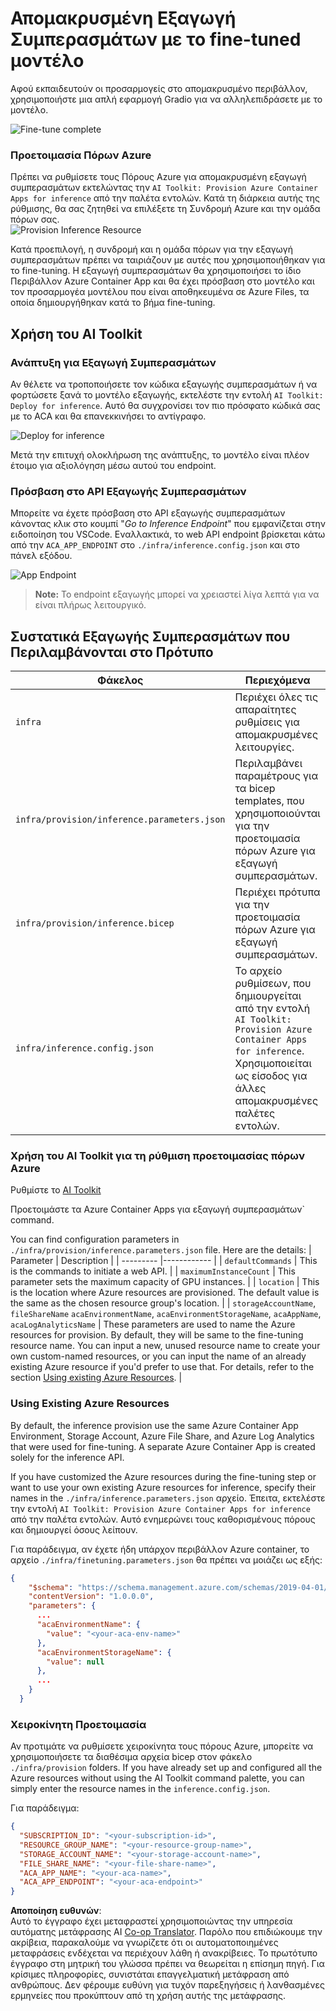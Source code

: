 <!--
CO_OP_TRANSLATOR_METADATA:
{
  "original_hash": "a54cd3d65b6963e4e8ce21e143c3ab04",
  "translation_date": "2025-05-09T12:39:37+00:00",
  "source_file": "md/01.Introduction/03/Remote_Interence.md",
  "language_code": "el"
}
-->
# Απομακρυσμένη Εξαγωγή Συμπερασμάτων με το fine-tuned μοντέλο

Αφού εκπαιδευτούν οι προσαρμογείς στο απομακρυσμένο περιβάλλον, χρησιμοποιήστε μια απλή εφαρμογή Gradio για να αλληλεπιδράσετε με το μοντέλο.

![Fine-tune complete](../../../../../translated_images/log-finetuning-res.4b3ee593f24d3096742d09375adade22b217738cab93bc1139f224e5888a1cbf.el.png)

### Προετοιμασία Πόρων Azure  
Πρέπει να ρυθμίσετε τους Πόρους Azure για απομακρυσμένη εξαγωγή συμπερασμάτων εκτελώντας την `AI Toolkit: Provision Azure Container Apps for inference` από την παλέτα εντολών. Κατά τη διάρκεια αυτής της ρύθμισης, θα σας ζητηθεί να επιλέξετε τη Συνδρομή Azure και την ομάδα πόρων σας.  
![Provision Inference Resource](../../../../../translated_images/command-provision-inference.b294f3ae5764ab45b83246d464ad5329b0de20cf380f75a699b4cc6b5495ca11.el.png)

Κατά προεπιλογή, η συνδρομή και η ομάδα πόρων για την εξαγωγή συμπερασμάτων πρέπει να ταιριάζουν με αυτές που χρησιμοποιήθηκαν για το fine-tuning. Η εξαγωγή συμπερασμάτων θα χρησιμοποιήσει το ίδιο Περιβάλλον Azure Container App και θα έχει πρόσβαση στο μοντέλο και τον προσαρμογέα μοντέλου που είναι αποθηκευμένα σε Azure Files, τα οποία δημιουργήθηκαν κατά το βήμα fine-tuning.

## Χρήση του AI Toolkit

### Ανάπτυξη για Εξαγωγή Συμπερασμάτων  
Αν θέλετε να τροποποιήσετε τον κώδικα εξαγωγής συμπερασμάτων ή να φορτώσετε ξανά το μοντέλο εξαγωγής, εκτελέστε την εντολή `AI Toolkit: Deploy for inference`. Αυτό θα συγχρονίσει τον πιο πρόσφατο κώδικά σας με το ACA και θα επανεκκινήσει το αντίγραφο.

![Deploy for inference](../../../../../translated_images/command-deploy.cb6508c973d6257e649aa4f262d3c170a374da3e9810a4f3d9e03935408a592b.el.png)

Μετά την επιτυχή ολοκλήρωση της ανάπτυξης, το μοντέλο είναι πλέον έτοιμο για αξιολόγηση μέσω αυτού του endpoint.

### Πρόσβαση στο API Εξαγωγής Συμπερασμάτων

Μπορείτε να έχετε πρόσβαση στο API εξαγωγής συμπερασμάτων κάνοντας κλικ στο κουμπί "*Go to Inference Endpoint*" που εμφανίζεται στην ειδοποίηση του VSCode. Εναλλακτικά, το web API endpoint βρίσκεται κάτω από την `ACA_APP_ENDPOINT` στο `./infra/inference.config.json` και στο πάνελ εξόδου.

![App Endpoint](../../../../../translated_images/notification-deploy.00f4267b7aa6a18cfaaec83a7831b5d09311d5d96a70bb4c9d651ea4a41a8af7.el.png)

> **Note:** Το endpoint εξαγωγής μπορεί να χρειαστεί λίγα λεπτά για να είναι πλήρως λειτουργικό.

## Συστατικά Εξαγωγής Συμπερασμάτων που Περιλαμβάνονται στο Πρότυπο

| Φάκελος | Περιεχόμενα |
| ------ |--------- |
| `infra` | Περιέχει όλες τις απαραίτητες ρυθμίσεις για απομακρυσμένες λειτουργίες. |
| `infra/provision/inference.parameters.json` | Περιλαμβάνει παραμέτρους για τα bicep templates, που χρησιμοποιούνται για την προετοιμασία πόρων Azure για εξαγωγή συμπερασμάτων. |
| `infra/provision/inference.bicep` | Περιέχει πρότυπα για την προετοιμασία πόρων Azure για εξαγωγή συμπερασμάτων. |
| `infra/inference.config.json` | Το αρχείο ρυθμίσεων, που δημιουργείται από την εντολή `AI Toolkit: Provision Azure Container Apps for inference`. Χρησιμοποιείται ως είσοδος για άλλες απομακρυσμένες παλέτες εντολών. |

### Χρήση του AI Toolkit για τη ρύθμιση προετοιμασίας πόρων Azure  
Ρυθμίστε το [AI Toolkit](https://marketplace.visualstudio.com/items?itemName=ms-windows-ai-studio.windows-ai-studio)

Προετοιμάστε τα Azure Container Apps για εξαγωγή συμπερασμάτων` command.

You can find configuration parameters in `./infra/provision/inference.parameters.json` file. Here are the details:
| Parameter | Description |
| --------- |------------ |
| `defaultCommands` | This is the commands to initiate a web API. |
| `maximumInstanceCount` | This parameter sets the maximum capacity of GPU instances. |
| `location` | This is the location where Azure resources are provisioned. The default value is the same as the chosen resource group's location. |
| `storageAccountName`, `fileShareName` `acaEnvironmentName`, `acaEnvironmentStorageName`, `acaAppName`,  `acaLogAnalyticsName` | These parameters are used to name the Azure resources for provision. By default, they will be same to the fine-tuning resource name. You can input a new, unused resource name to create your own custom-named resources, or you can input the name of an already existing Azure resource if you'd prefer to use that. For details, refer to the section [Using existing Azure Resources](../../../../../md/01.Introduction/03). |

### Using Existing Azure Resources

By default, the inference provision use the same Azure Container App Environment, Storage Account, Azure File Share, and Azure Log Analytics that were used for fine-tuning. A separate Azure Container App is created solely for the inference API. 

If you have customized the Azure resources during the fine-tuning step or want to use your own existing Azure resources for inference, specify their names in the `./infra/inference.parameters.json` αρχείο. Έπειτα, εκτελέστε την εντολή `AI Toolkit: Provision Azure Container Apps for inference` από την παλέτα εντολών. Αυτό ενημερώνει τους καθορισμένους πόρους και δημιουργεί όσους λείπουν.

Για παράδειγμα, αν έχετε ήδη υπάρχον περιβάλλον Azure container, το αρχείο `./infra/finetuning.parameters.json` θα πρέπει να μοιάζει ως εξής:

```json
{
    "$schema": "https://schema.management.azure.com/schemas/2019-04-01/deploymentParameters.json#",
    "contentVersion": "1.0.0.0",
    "parameters": {
      ...
      "acaEnvironmentName": {
        "value": "<your-aca-env-name>"
      },
      "acaEnvironmentStorageName": {
        "value": null
      },
      ...
    }
  }
```

### Χειροκίνητη Προετοιμασία  
Αν προτιμάτε να ρυθμίσετε χειροκίνητα τους πόρους Azure, μπορείτε να χρησιμοποιήσετε τα διαθέσιμα αρχεία bicep στον φάκελο `./infra/provision` folders. If you have already set up and configured all the Azure resources without using the AI Toolkit command palette, you can simply enter the resource names in the `inference.config.json`.

Για παράδειγμα:

```json
{
  "SUBSCRIPTION_ID": "<your-subscription-id>",
  "RESOURCE_GROUP_NAME": "<your-resource-group-name>",
  "STORAGE_ACCOUNT_NAME": "<your-storage-account-name>",
  "FILE_SHARE_NAME": "<your-file-share-name>",
  "ACA_APP_NAME": "<your-aca-name>",
  "ACA_APP_ENDPOINT": "<your-aca-endpoint>"
}
```

**Αποποίηση ευθυνών**:  
Αυτό το έγγραφο έχει μεταφραστεί χρησιμοποιώντας την υπηρεσία αυτόματης μετάφρασης AI [Co-op Translator](https://github.com/Azure/co-op-translator). Παρόλο που επιδιώκουμε την ακρίβεια, παρακαλούμε να γνωρίζετε ότι οι αυτοματοποιημένες μεταφράσεις ενδέχεται να περιέχουν λάθη ή ανακρίβειες. Το πρωτότυπο έγγραφο στη μητρική του γλώσσα πρέπει να θεωρείται η επίσημη πηγή. Για κρίσιμες πληροφορίες, συνιστάται επαγγελματική μετάφραση από ανθρώπους. Δεν φέρουμε ευθύνη για τυχόν παρεξηγήσεις ή λανθασμένες ερμηνείες που προκύπτουν από τη χρήση αυτής της μετάφρασης.